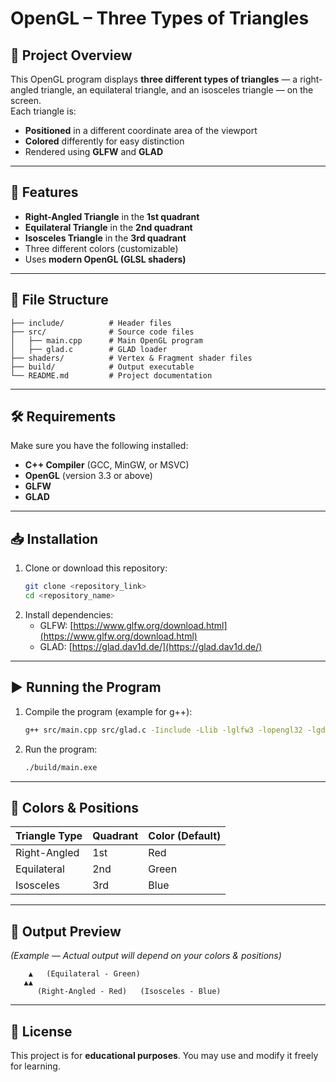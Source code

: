 # OpenGL – Three Types of Triangles

## 📌 Project Overview
This OpenGL program displays **three different types of triangles** — a right-angled triangle, an equilateral triangle, and an isosceles triangle — on the screen.  
Each triangle is:
- **Positioned** in a different coordinate area of the viewport  
- **Colored** differently for easy distinction  
- Rendered using **GLFW** and **GLAD**  

---

## 🎯 Features
- **Right-Angled Triangle** in the **1st quadrant**  
- **Equilateral Triangle** in the **2nd quadrant**  
- **Isosceles Triangle** in the **3rd quadrant**  
- Three different colors (customizable)  
- Uses **modern OpenGL (GLSL shaders)**  

---

## 📂 File Structure
```
├── include/          # Header files
├── src/              # Source code files
│   ├── main.cpp      # Main OpenGL program
│   ├── glad.c        # GLAD loader
├── shaders/          # Vertex & Fragment shader files
├── build/            # Output executable
└── README.md         # Project documentation
```

---

## 🛠 Requirements
Make sure you have the following installed:
- **C++ Compiler** (GCC, MinGW, or MSVC)  
- **OpenGL** (version 3.3 or above)  
- **GLFW**  
- **GLAD**  

---

## 📥 Installation
1. Clone or download this repository:  
   ```bash
   git clone <repository_link>
   cd <repository_name>
   ```
2. Install dependencies:  
   - GLFW: [https://www.glfw.org/download.html](https://www.glfw.org/download.html)  
   - GLAD: [https://glad.dav1d.de/](https://glad.dav1d.de/)  

---

## ▶️ Running the Program
1. Compile the program (example for g++):  
   ```bash
   g++ src/main.cpp src/glad.c -Iinclude -Llib -lglfw3 -lopengl32 -lgdi32 -o build/main.exe
   ```
2. Run the program:  
   ```bash
   ./build/main.exe
   ```

---

## 🎨 Colors & Positions
| Triangle Type        | Quadrant  | Color (Default) |
|----------------------|-----------|-----------------|
| Right-Angled         | 1st       | Red             |
| Equilateral          | 2nd       | Green           |
| Isosceles            | 3rd       | Blue            |

---

## 📸 Output Preview
*(Example — Actual output will depend on your colors & positions)*  
```
    ▲   (Equilateral - Green)
   ▲▲
      (Right-Angled - Red)   (Isosceles - Blue)
```

---

## 📄 License
This project is for **educational purposes**. You may use and modify it freely for learning.
